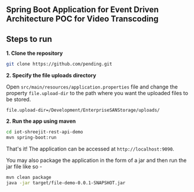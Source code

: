 ## Spring Boot Application for Event Driven Architecture POC for Video Transcoding

## Steps to run

**1. Clone the repository** 

```bash
git clone https://github.com/pending.git
```

**2. Specify the file uploads directory**

Open `src/main/resources/application.properties` file and change the property `file.upload-dir` to the path where you want the uploaded files to be stored.

```
file.upload-dir=/Development/EnterpriseSANStorage/uploads/
```

**2. Run the app using maven**

```bash
cd iot-shreejit-rest-api-demo
mvn spring-boot:run
```

That's it! The application can be accessed at `http://localhost:9090`.

You may also package the application in the form of a jar and then run the jar file like so -

```bash
mvn clean package
java -jar target/file-demo-0.0.1-SNAPSHOT.jar
```